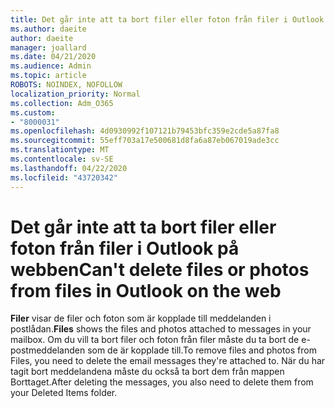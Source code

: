 ```yaml
---
title: Det går inte att ta bort filer eller foton från filer i Outlook på webben
ms.author: daeite
author: daeite
manager: joallard
ms.date: 04/21/2020
ms.audience: Admin
ms.topic: article
ROBOTS: NOINDEX, NOFOLLOW
localization_priority: Normal
ms.collection: Adm_O365
ms.custom:
- "8000031"
ms.openlocfilehash: 4d0930992f107121b79453bfc359e2cde5a87fa8
ms.sourcegitcommit: 55eff703a17e500681d8fa6a87eb067019ade3cc
ms.translationtype: MT
ms.contentlocale: sv-SE
ms.lasthandoff: 04/22/2020
ms.locfileid: "43720342"
---
```

# <a name="cant-delete-files-or-photos-from-files-in-outlook-on-the-web"></a><span data-ttu-id="d4c9a-102">Det går inte att ta bort filer eller foton från filer i Outlook på webben</span><span class="sxs-lookup"><span data-stu-id="d4c9a-102">Can't delete files or photos from files in Outlook on the web</span></span>

<span data-ttu-id="d4c9a-103">**Filer** visar de filer och foton som är kopplade till meddelanden i postlådan.</span><span class="sxs-lookup"><span data-stu-id="d4c9a-103">**Files** shows the files and photos attached to messages in your mailbox.</span></span> <span data-ttu-id="d4c9a-104">Om du vill ta bort filer och foton från filer måste du ta bort de e-postmeddelanden som de är kopplade till.</span><span class="sxs-lookup"><span data-stu-id="d4c9a-104">To remove files and photos from Files, you need to delete the email messages they're attached to.</span></span> <span data-ttu-id="d4c9a-105">När du har tagit bort meddelandena måste du också ta bort dem från mappen Borttaget.</span><span class="sxs-lookup"><span data-stu-id="d4c9a-105">After deleting the messages, you also need to delete them from your Deleted Items folder.</span></span>